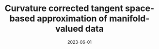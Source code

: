 ---
title: "Curvature corrected tangent space-based approximation of manifold-valued data"
collection: pubP
# url: /publications/measure-space-scattering
excerpt: ''
date: 2023-06-01
venue: 'arXiv preprint'
paperurl: 'https://doi.org/10.48550/arXiv.2306.00507'
citation: 'Diepeveen, W., Chew, J.A., Needell, D. Submitted for publication, 2023.'
---